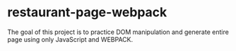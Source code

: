# restaurant-page-webpack
The goal of this project is to practice DOM manipulation and generate entire page using only JavaScript and WEBPACK.
